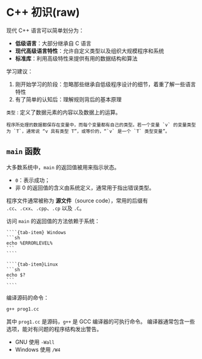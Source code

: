 # C++ 初识(raw)

现代 C++ 语言可以简单划分为：

- **低级语言**：大部分继承自 C 语言
- **现代高级语言特性**：允许自定义类型以及组织大规模程序和系统
- **标准库**：利用高级特性来提供有用的数据结构和算法

学习建议：

1. 刚开始学习的阶段：忽略那些继承自低级程序设计的细节，着重了解一些语言特性
2. 有了简单的认知后：理解规则背后的基本原理


`类型`
:   定义了数据元素的内容以及数据上的运算。

    程序所处理的数据都保存在变量中，而每个变量都有自己的类型。若一个变量 `v` 的变量类型为 `T`，通常说 “v 具有类型 T”，或等价的，“`v` 是一个 `T` 类型变量”。

## `main` 函数

大多数系统中，`main` 的返回值被用来指示状态。

- `0`：表示成功；
- 非 0 的返回值的含义由系统定义，通常用于指出错误类型。

程序文件通常被称为 **源文件**（source code），常用的后缀有 `.cc`、`.cxx`、`.cpp`、`.cp` 以及 `.C`。

访问 `main` 的返回值的方法依赖于系统：

`````{tab-set} 
````{tab-item} Windows
```sh
echo %ERRORLEVEL%
```
````

````{tab-item}Linux
```sh
echo $?
```
````
`````

编译源码的命令：

```sh
g++ prog1.cc
```

其中 `prog1.cc` 是源码，`g++` 是 GCC 编译器的可执行命令。
编译器通常包含一些选项，能对有问题的程序结构发出警告。

- GNU 使用 `-Wall`
- Windows 使用 `/W4`

